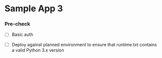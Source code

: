 
# Sample App 3

### Pre-check
- [ ] Basic auth
- [ ] Deploy against planned environment to ensure that runtime.txt contains a valid Python 3.x version

